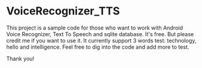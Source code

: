 # VoiceRecognizer_TTS
This project is a sample code for those who want to work with Android Voice Recognizer, Text To Speech and sqlite database.
It's free. But please credit me if you want to use it.
It currently support 3 words test: technology, hello and intelligence.
Feel free to dig into the code and add more to test.

Thank you!
